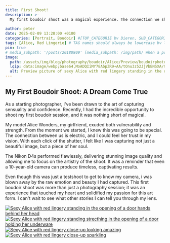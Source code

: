 ```yaml
---
title: First Shoot!
description: >-
  My first boudoir shoot was a magical experience. The connection we share made the shoot special, and the resulting images solidified my passion for boudoir photography.
  
author: peter
date: 2025-02-09 13:28:00 +0100
categories: [Portrait, Boudoir] #[TOP_CATEGORIE bv Dieren, SUB_CATEGORIE bv Insecten] dit kunnen er Maximaal 2 zijn
tags: [Alice, Red Lingerie] # TAG names should always be lowercase bv lieveheersbeestje. Dit kan onbeperkt
pin: true
# media_subpath: '/posts/20180809' [media_subpath: /img/path/ When a post contains many images, it will be a time-consuming task to repeatedly define the path of the media resources. To solve this, we can define this path in the YAML block of the post. And then, the image source of Markdown can write the file name directly:![The flower](flower.png). The output will be:<img src="/img/path/flower.png" alt="The flower" />
image: 
  path: /assets/img/blog/photography/boudoir/Alice/Preview/boudoirphoto-Alice-red-lingerie-sexy-preview.webp
  lqip: data:image/webp;base64,MoADQIiMY78AbpZR9+AA/tOnu3z52JjVbBNSXA/9oYlZHULXgWpa90HNrHa2c1qvJJg0PAjpKBTsGgAA 
  alt: Preview picture of sexy Alice with red lingery standing in the opening of a door.
--- 
```



## My First Boudoir Shoot: A Dream Come True

As a starting photographer, I've been drawn to the art of capturing sensuality and confidence. Recently, I had the incredible opportunity to shoot my first boudoir session, and it was nothing short of magical.

My model Alice Wonders, my girlfriend, exuded both vulnerability and strength. From the moment we started, I knew this was going to be special. The connection between us is electric, and I could feel her trust in my vision. With each click of the shutter, I felt like I was capturing not just a beautiful image, but a piece of her soul.

The Nikon D4s performed flawlessly, delivering stunning image quality and allowing me to focus on the artistry of the shoot. It was a reminder that even a 10-year-old camera can produce timeless, captivating results.

Even though this was just a testshoot to get to know my camera, i was blown away by the raw emotion and beauty I had captured. This first boudoir shoot was more than just a photography session; it was an experience that touched my heart and solidified my passion for this art form. I can't wait to see what other stories I can tell you through my lens.


<div class="main-content">
  <div class="image-wrapper align-right" style="--width: 852; --height: 1280;">
    <a href="{{ 'assets/img/blog/photography/boudoir/Alice/Large/boudoirphoto-Alice-red-lingerie-sexy1.webp' | absolute_url }}" class="glightbox" data-gallery="gallery1">
      <img src="{{ 'assets/img/blog/photography/boudoir/Alice/Small/boudoirphoto-Alice-red-lingerie-sexy1.webp' | absolute_url }}"
           srcset="
             {{ 'assets/img/blog/photography/boudoir/Alice/Small/boudoirphoto-Alice-red-lingerie-sexy1.webp' | absolute_url }} 1280w,
             {{ 'assets/img/blog/photography/boudoir/Alice/Medium/boudoirphoto-Alice-red-lingerie-sexy1.webp' | absolute_url }} 2000w,
             {{ 'assets/img/blog/photography/boudoir/Alice/Large/boudoirphoto-Alice-red-lingerie-sexy1.webp' | absolute_url }} 3840w"
           sizes="(max-width: 800px) 100vw, (max-width: 1600px) 50vw, 33vw"
           alt="Sexy Alice with red lingery standing in the opening of a door hands behind her head"
           loading="lazy">
    </a>
  </div>
  <!--place tekst here when using float left/float right-->
</div>

<div class="main-content">
  <div class="image-wrapper align-left" style="--width: 852; --height: 1280;">
    <a href="{{ 'assets/img/blog/photography/boudoir/Alice/Large/boudoirphoto-Alice-red-lingerie-sexy2.webp' | absolute_url }}" class="glightbox" data-gallery="gallery1">
      <img src="{{ 'assets/img/blog/photography/boudoir/Alice/Small/boudoirphoto-Alice-red-lingerie-sexy2.webp' | absolute_url }}"
           srcset="
             {{ 'assets/img/blog/photography/boudoir/Alice/Small/boudoirphoto-Alice-red-lingerie-sexy2.webp' | absolute_url }} 1280w,
             {{ 'assets/img/blog/photography/boudoir/Alice/Medium/boudoirphoto-Alice-red-lingerie-sexy2.webp' | absolute_url }} 2000w,
             {{ 'assets/img/blog/photography/boudoir/Alice/Large/boudoirphoto-Alice-red-lingerie-sexy2.webp' | absolute_url }} 3840w"
           sizes="(max-width: 800px) 100vw, (max-width: 1600px) 50vw, 33vw"
           alt="Sexy Alice with red lingery standing strecthing in the opening of a door holding her underware"
           loading="lazy">
    </a>
  </div>
</div>

<div class="main-content">
  <div class="image-wrapper wide align-center" style="--width: 1280; --height: 852;">
    <a href="{{ 'assets/img/blog/photography/boudoir/Alice/Large/boudoirphoto-Alice-red-lingerie-sexy4.webp' | absolute_url }}" class="glightbox" data-gallery="gallery1">
      <img src="{{ 'assets/img/blog/photography/boudoir/Alice/Small/boudoirphoto-Alice-red-lingerie-sexy4.webp' | absolute_url }}"
           srcset="
             {{ 'assets/img/blog/photography/boudoir/Alice/Small/boudoirphoto-Alice-red-lingerie-sexy4.webp' | absolute_url }} 1280w,
             {{ 'assets/img/blog/photography/boudoir/Alice/Medium/boudoirphoto-Alice-red-lingerie-sexy4.webp' | absolute_url }} 2000w,
             {{ 'assets/img/blog/photography/boudoir/Alice/Large/boudoirphoto-Alice-red-lingerie-sexy4.webp' | absolute_url }} 3840w"
           sizes="(max-width: 800px) 100vw, (max-width: 1600px) 50vw, 33vw"
           alt="Sexy Alice with red lingery close-up looking amazing"
           loading="lazy">
    </a>
  </div>
</div>

<div class="main-content">
  <div class="image-wrapper wide align-center" style="--width: 1280; --height: 852;">
    <a href="{{ 'assets/img/blog/photography/boudoir/Alice/Large/boudoirphoto-Alice-red-lingerie-sexy3.webp' | absolute_url }}" class="glightbox" data-gallery="gallery1">
      <img src="{{ 'assets/img/blog/photography/boudoir/Alice/Small/boudoirphoto-Alice-red-lingerie-sexy3.webp' | absolute_url }}"
           srcset="
             {{ 'assets/img/blog/photography/boudoir/Alice/Small/boudoirphoto-Alice-red-lingerie-sexy3.webp' | absolute_url }} 1280w,
             {{ 'assets/img/blog/photography/boudoir/Alice/Medium/boudoirphoto-Alice-red-lingerie-sexy3.webp' | absolute_url }} 2000w,
             {{ 'assets/img/blog/photography/boudoir/Alice/Large/boudoirphoto-Alice-red-lingerie-sexy3.webp' | absolute_url }} 3840w"
           sizes="(max-width: 800px) 100vw, (max-width: 1600px) 50vw, 33vw"
           alt="Sexy Alice with red lingery close-up sparkling"
           loading="lazy">
    </a>
  </div>
</div>
